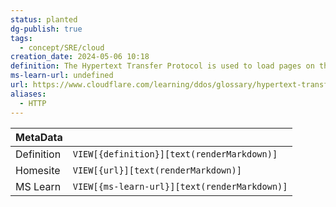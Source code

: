```yaml
---
status: planted
dg-publish: true
tags:
  - concept/SRE/cloud
creation_date: 2024-05-06 10:18
definition: The Hypertext Transfer Protocol is used to load pages on the Internet using hyperlinks.
ms-learn-url: undefined
url: https://www.cloudflare.com/learning/ddos/glossary/hypertext-transfer-protocol-http/
aliases:
  - HTTP
---
```


| MetaData   |                                              |
| ---------- | -------------------------------------------- |
| Definition | `VIEW[{definition}][text(renderMarkdown)]`   |
| Homesite   | `VIEW[{url}][text(renderMarkdown)]`          |
| MS Learn   | `VIEW[{ms-learn-url}][text(renderMarkdown)]` |
